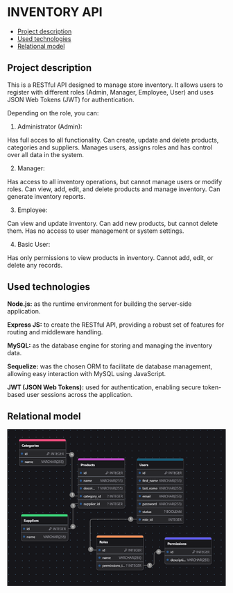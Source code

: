 # INVENTORY API <!-- omit in toc -->
- [Project description](#project-description)
- [Used technologies](#used-technologies)
- [Relational model](#relational-model)

## Project description

This is a RESTful API designed to manage store inventory. It allows users to register with different roles (Admin, Manager, Employee, User) and uses JSON Web Tokens (JWT) for authentication.
    
Depending on the role, you can:
   1. Administrator (Admin):

Has full acces to all functionality. Can create, update and delete products, categories and suppliers.
Manages users, assigns roles and has control over all data in the system.

   2. Manager:

Has access to all inventory operations, but cannot manage users or modify roles.
Can view, add, edit, and delete products and manage inventory.
Can generate inventory reports. 

   3. Employee:

Can view and update inventory.
Can add new products, but cannot delete them.
Has no access to user management or system settings.

   4. Basic User:

Has only permissions to view products in inventory.
Cannot add, edit, or delete any records.

## Used technologies
**Node.js:**  as the runtime environment for building the server-side application.

**Express JS:** to create the RESTful API, providing a robust set of features for routing and middleware handling.

**MySQL:** as the database engine for storing and managing the inventory data.

**Sequelize:** was the chosen ORM to facilitate de database management, allowing easy interaction with MySQL using JavaScript.

**JWT (JSON Web Tokens):** used for authentication, enabling secure token-based user sessions across the application.

## Relational model

![Relational Model](img\inventory_api_relational_model.png)
